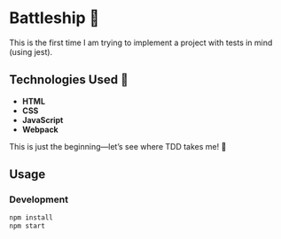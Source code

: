 # Battleship 🚢  
This is the first time I am trying to implement a project with tests in mind (using jest). 

## Technologies Used 🔧  
- **HTML**
- **CSS**  
- **JavaScript**  
- **Webpack**  

This is just the beginning—let’s see where TDD takes me! 🚀  

## Usage

### Development

```bash
npm install
npm start